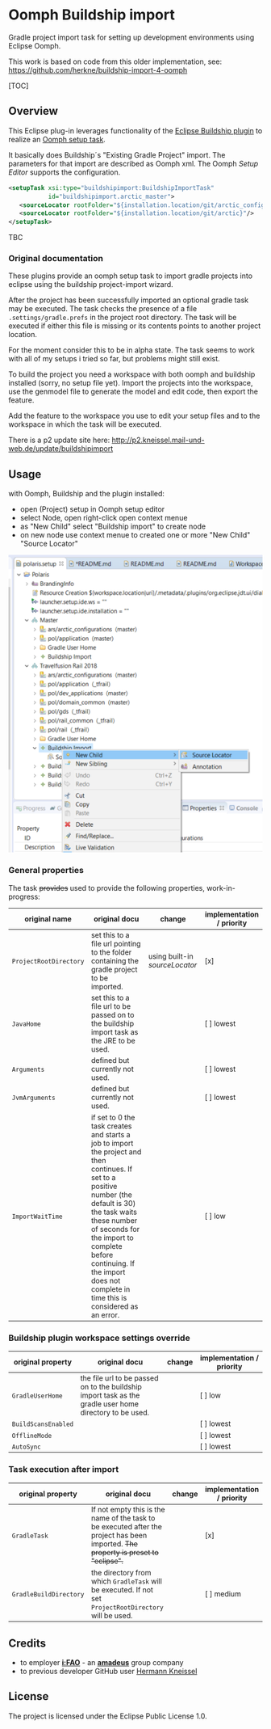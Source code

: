 # Oomph Buildship import

Gradle project import task for setting up development environments using Eclipse Oomph.

This work is based on code from this older implementation, see: https://github.com/herkne/buildship-import-4-oomph

[TOC]

## Overview

This Eclipse plug-in leverages functionality of the [Eclipse Buildship plugin](https://projects.eclipse.org/projects/tools.buildship) to realize an [Oomph setup task](https://help.eclipse.org/mars/index.jsp?topic=%2Forg.eclipse.oomph.setup.doc%2Fhtml%2Fconcepts%2FDocTask.html).

It basically does Buildship´s "Existing Gradle Project" import. The parameters for that import are described as Oomph xml. The Oomph *Setup Editor* supports the configuration.

```xml
<setupTask xsi:type="buildshipimport:BuildshipImportTask"
           id="buildshipimport.arctic_master">
   <sourceLocator rootFolder="${installation.location/git/arctic_configurations}"/>
   <sourceLocator rootFolder="${installation.location/git/arctic}"/>
</setupTask>
```
TBC



### Original documentation

These plugins provide an oomph setup task to import gradle projects into eclipse using the buildship project-import wizard.

After the project has been successfully imported an optional gradle task may be executed. The task checks the presence of a file `.settings/gradle.prefs` in the project root directory. The task will be executed if either this file is missing or its contents points to another project location.

For the moment consider this to be in alpha state. The task seems to work with all of my setups i tried so far, but problems might still exist.

To build the project you need a workspace with both oomph and buildship installed (sorry, no setup file yet).
Import the projects into the workspace, use the genmodel file to generate the model and edit code, then export the feature.

Add the feature to the workspace you use to edit your setup files and to the workspace in which the task will be executed.

There is a p2 update site here: http://p2.kneissel.mail-und-web.de/update/buildshipimport


## Usage

with Oomph, Buildship and the plugin installed:

- open (Project) setup in Oomph setup editor
- select Node, open right-click open context menue
- as "New Child" select "Buildship import" to create node
- on new node use context menue to created one or more "New Child" "Source Locator"

![Screenshot](docs/img/source_locator.png)


### General properties

The task ~~provides~~ used to provide the following properties, work-in-progress:

| original name          | original docu                                                | change | implementation / priority |
| ---------------------- | ------------------------------------------------------------ | --------------- | ------------------------- |
| `ProjectRootDirectory` | set this to a file url pointing to the folder containing the gradle project to be imported. | using built-in *sourceLocator* | [x]                       |
| `JavaHome`             | set this to a file url to be passed on to the buildship import task as the JRE to be used. |                 | [ ] lowest                |
| `Arguments`            | defined but currently not used.                              |                 | [ ] lowest                |
| `JvmArguments`         | defined but currently not used.                              |                 | [ ] lowest                |
| `ImportWaitTime`       | if set to 0 the task creates and starts a job to import the project and then continues. If set to a positive number (the default is 30) the task waits these number of seconds for the import to complete before continuing. If the import does not complete in time this is considered as an error. |                 | [ ] low                   |

### Buildship plugin workspace settings override

| original property   | original docu                                                | change | implementation / priority |
| ------------------- | ------------------------------------------------------------ | --------------- | -------------- |
| `GradleUserHome`    | the file url to be passed on to the buildship import task as the gradle user home directory to be used. |                 | [ ] low        |
| `BuildScansEnabled` |                                                              |                 | [ ] lowest     |
| `OfflineMode`       |                                                              |                 | [ ] lowest     |
| `AutoSync`          |                                                              |                 | [ ] lowest     |

### Task execution after import

| original property      | original docu                                                | change | implementation / priority |
| ---------------------- | ------------------------------------------------------------ | --------------- | -------------- |
| `GradleTask`           | If not empty this is the name of the task to be executed after the project has been imported. ~~The property is preset to "eclipse".~~ |                 | [x]     |
| `GradleBuildDirectory` | the directory from which `GradleTask` will be executed. If not set `ProjectRootDirectory` will be used. |                 | [ ] medium     |

## Credits

- to employer __[i:FAO](https://www.cytric.net/)__ - an __[amadeus](https://amadeus.com/)__ group company
- to previous developer GitHub user [Hermann Kneissel](https://github.com/herkne/)

## License

The project is licensed under the Eclipse Public License 1.0.










